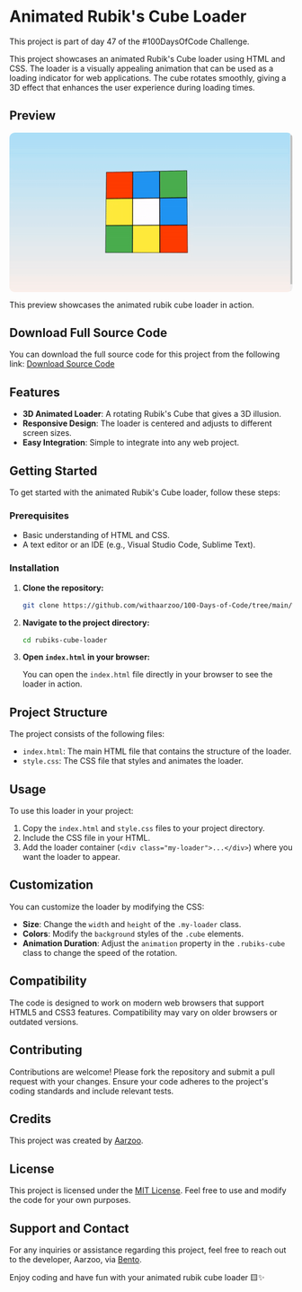 # Animated Rubik's Cube Loader

This project is part of day 47 of the #100DaysOfCode Challenge.

This project showcases an animated Rubik's Cube loader using HTML and CSS. The loader is a visually appealing animation that can be used as a loading indicator for web applications. The cube rotates smoothly, giving a 3D effect that enhances the user experience during loading times.

## Preview

<div style="display: flex; align-items: center; justify-content: center; width: 100%; border-radius: 0.6rem;">
    <img src="preview.gif" alt="preview GIF" width="100%" height="100%" style="overflow: none; border-radius: inherit;"/>
</div>

This preview showcases the animated rubik cube loader in action.

## Download Full Source Code

You can download the full source code for this project from the following link: [Download Source Code](https://t.me/CodeWithAarzoo)

## Features

- **3D Animated Loader**: A rotating Rubik's Cube that gives a 3D illusion.
- **Responsive Design**: The loader is centered and adjusts to different screen sizes.
- **Easy Integration**: Simple to integrate into any web project.

## Getting Started

To get started with the animated Rubik's Cube loader, follow these steps:

### Prerequisites

- Basic understanding of HTML and CSS.
- A text editor or an IDE (e.g., Visual Studio Code, Sublime Text).

### Installation

1. **Clone the repository:**

    ```bash
    git clone https://github.com/withaarzoo/100-Days-of-Code/tree/main/%5B%20Day%2047%20%5D%20-%20Animated%20Rubik%20Cube%20Loader.git
    ```

2. **Navigate to the project directory:**

    ```bash
    cd rubiks-cube-loader
    ```

3. **Open `index.html` in your browser:**

    You can open the `index.html` file directly in your browser to see the loader in action.

## Project Structure

The project consists of the following files:

- `index.html`: The main HTML file that contains the structure of the loader.
- `style.css`: The CSS file that styles and animates the loader.

## Usage

To use this loader in your project:

1. Copy the `index.html` and `style.css` files to your project directory.
2. Include the CSS file in your HTML.
3. Add the loader container (`<div class="my-loader">...</div>`) where you want the loader to appear.

## Customization

You can customize the loader by modifying the CSS:

- **Size**: Change the `width` and `height` of the `.my-loader` class.
- **Colors**: Modify the `background` styles of the `.cube` elements.
- **Animation Duration**: Adjust the `animation` property in the `.rubiks-cube` class to change the speed of the rotation.

## Compatibility

The code is designed to work on modern web browsers that support HTML5 and CSS3 features. Compatibility may vary on older browsers or outdated versions.

## Contributing

Contributions are welcome! Please fork the repository and submit a pull request with your changes. Ensure your code adheres to the project's coding standards and include relevant tests.

## Credits

This project was created by [Aarzoo](https://x.com/withaarzoo).

## License

This project is licensed under the [MIT License](LICENSE). Feel free to use and modify the code for your own purposes.

## Support and Contact

For any inquiries or assistance regarding this project, feel free to reach out to the developer, Aarzoo, via [Bento](https://bento.me/withaarzoo).

Enjoy coding and have fun with your animated rubik cube loader 🟨✨

